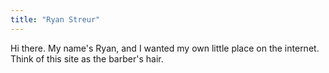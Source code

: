 ```yaml
---
title: "Ryan Streur"
---
```


Hi there. My name's Ryan, and I wanted my own little place on the internet. Think of this site as the barber's hair.
